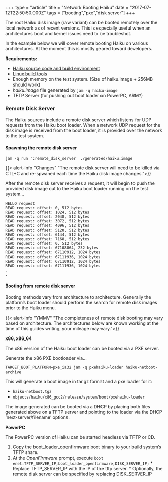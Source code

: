 +++
type = "article"
title = "Network Booting Haiku"
date = "2017-07-12T22:50:50.000Z"
tags = ["booting","pxe","disk server"]
+++

The root Haiku disk image (raw variant) can be booted remotely over the local network as of recent versions. This is especially useful when an architectures boot and kernel issues need to be troubleshot.

In the example below we will cover remote booting Haiku on various architectures. At the moment this is mostly geared toward developers.

**Requirements:**

  * [Haiku source code and build environment](/guides/building/get-source-git)
  * [Linux build tools](/guides/building/pre-reqs)
  * Enough memory on the test system. (Size of haiku.image + 256MB should work)
  * _haiku.image_ file generated by `jam -q haiku-image`
  * TFTP Server (for pushing out boot loader on PowerPC, ARM?)

### Remote Disk Server

The Haiku sources include a remote disk server which listens for UDP requests from the Haiku boot loader. When a network UDP request for the disk image is received from the boot loader, it is provided over the network to the test system.

#### Spawning the remote disk server

    jam -q run ':remote_disk_server' ./generated/haiku.image

{{< alert-info "Changes" "The remote disk server will need to be killed via CTL+C and re-spwaned each time the Haiku disk image changes.">}}

After the remote disk server receives a request, it will begin to push the provided disk image out to the Haiku boot loader running on the test system…

    HELLO request
    READ request: offset: 0, 512 bytes
    READ request: offset: 1024, 512 bytes
    READ request: offset: 2048, 512 bytes
    READ request: offset: 3072, 512 bytes
    READ request: offset: 4096, 512 bytes
    READ request: offset: 5120, 512 bytes
    READ request: offset: 6144, 512 bytes
    READ request: offset: 7168, 512 bytes
    READ request: offset: 0, 512 bytes
    READ request: offset: 67108864, 232 bytes
    READ request: offset: 67110912, 1024 bytes
    READ request: offset: 67111936, 1024 bytes
    READ request: offset: 67110912, 1024 bytes
    READ request: offset: 67111936, 1024 bytes
    .
    .

#### Booting from remote disk server

Booting methods vary from architecture to architecture. Generally the platform’s boot loader should perform the search for remote disk images prior to the Haiku menu.

{{< alert-info "YMMV" "The completeness of remote disk booting may vary based on architecture. The architectures below are known working at the time of this guides writing, your mileage may vary.">}}

**x86, x86_64**

The x86 version of the Haiku boot loader can be booted via a PXE server.

Generate the x86 PXE bootloader via…

    TARGET_BOOT_PLATFORM=pxe_ia32 jam -q pxehaiku-loader haiku-netboot-archive

This will generate a boot image in tar.gz format and a pxe loader for it:

  * `haiku-netboot.tgz`
  * `objects/haiku/x86_gcc2/release/system/boot/pxehaiku-loader`

The image generated can be booted via a DHCP by placing both files generated above on a TFTP server and pointing to the loader via the DHCP ‘next-server/filename’ options.

**PowerPC**

The PowerPC version of Haiku can be started headless via TFTP or CD.

  1. Copy the boot_loader_openfirmware boot binary to your build system’s TFTP share.
  2. At the _OpenFirmware_ prompt, execute `boot enet:TFTP_SERVER_IP,boot_loader_openfirmware,DISK_SERVER_IP;`
    * Replace TFTP_SERVER_IP with the IP of the tftp server.
    * Optionally, the remote disk server can be specified by replacing DISK_SERVER_IP

